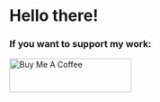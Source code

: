 # Hello there!

### If you want to support my work:

<a href="https://www.buymeacoffee.com/radium" target="_blank"><img src="https://cdn.buymeacoffee.com/buttons/v2/default-violet.png" alt="Buy Me A Coffee" width="217px" height="60px"></a>
